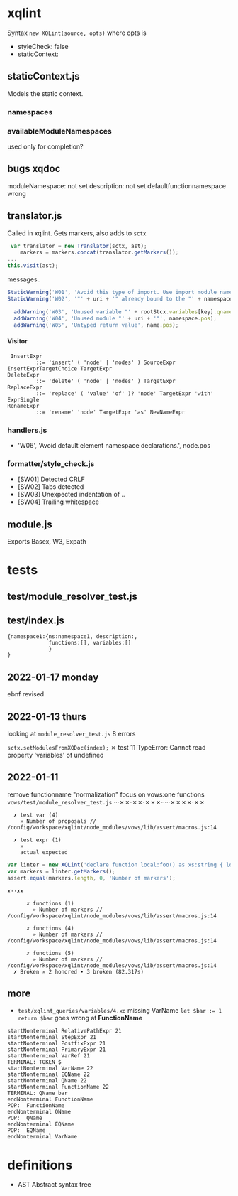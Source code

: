 # xqlint

Syntax `new XQLint(source, opts)` where
opts is
* styleCheck: false
* staticContext:


## staticContext.js
Models the static context.
### namespaces

### availableModuleNamespaces
 used only for completion?

## bugs xqdoc
moduleNamespace: not set
description: not set
defaultfunctionnamespace wrong

## translator.js
Called in xqlint. Gets markers, also adds to `sctx`

```javascript
 var translator = new Translator(sctx, ast);
    markers = markers.concat(translator.getMarkers());
...
this.visit(ast);
```

messages..
```javascript
StaticWarning('W01', 'Avoid this type of import. Use import module namespace instead', pos);
StaticWarning('W02', '"' + uri + '" already bound to the "' + namespace.prefixes.join(', ') + '" prefix', pos);

  addWarning('W03', 'Unused variable "' + rootStcx.variables[key].qname.name + '"', rootStcx.variables[key].pos);
  addWarning('W04', 'Unused module "' + uri + '"', namespace.pos);
  addWarning('W05', 'Untyped return value', name.pos);
  ```
#### Visitor  
```
 InsertExpr
         ::= 'insert' ( 'node' | 'nodes' ) SourceExpr InsertExprTargetChoice TargetExpr
DeleteExpr
         ::= 'delete' ( 'node' | 'nodes' ) TargetExpr
ReplaceExpr
         ::= 'replace' ( 'value' 'of' )? 'node' TargetExpr 'with' ExprSingle
RenameExpr
         ::= 'rename' 'node' TargetExpr 'as' NewNameExpr
``` 
### handlers.js

* 'W06', 'Avoid default element namespace declarations.', node.pos

### formatter/style_check.js

* [SW01] Detected CRLF
* [SW02] Tabs detected
* [SW03] Unexpected indentation of ..
* [SW04] Trailing whitespace

## module.js
Exports Basex, W3, Expath
# tests
## test/module_resolver_test.js
## test/index.js
```xquery
{namespace1:{ns:namespace1, description:, 
             functions:[], variables:[]
             }
}
```
## 2022-01-17 monday
ebnf revised
## 2022-01-13 thurs
looking at `module_resolver_test.js` 8 errors

 `sctx.setModulesFromXQDoc(index);`
   ✗ test 11 
      TypeError: Cannot read property 'variables' of undefined 
      
## 2022-01-11
remove functionname "normalization"
focus on vows:one functions
`vows/test/module_resolver_test.js`
···✗✗·✗✗·✗✗✗·····✗✗✗✗·✗✗  
   
   
     
      ✗ test var (4) 
        » Number of proposals // /config/workspace/xqlint/node_modules/vows/lib/assert/macros.js:14 
   
      ✗ test expr (1) 
        »        
        actual expected 
```javascript
var linter = new XQLint('declare function local:foo() as xs:string { local:bar() }; declare function local:bar() as xs:string { "h" };   local:foo()');
var markers = linter.getMarkers();
assert.equal(markers.length, 0, 'Number of markers');
```
```
✗··✗✗  
  
      ✗ functions (1) 
        » Number of markers // /config/workspace/xqlint/node_modules/vows/lib/assert/macros.js:14 
   
      ✗ functions (4) 
        » Number of markers // /config/workspace/xqlint/node_modules/vows/lib/assert/macros.js:14 
   
      ✗ functions (5) 
        » Number of markers // /config/workspace/xqlint/node_modules/vows/lib/assert/macros.js:14 
  ✗ Broken » 2 honored ∙ 3 broken (82.317s) 
``` 
## more
* `test/xqlint_queries/variables/4.xq` missing VarName
`let $bar := 1 return $bar`
goes wrong at **FunctionName**
```
startNonterminal RelativePathExpr 21
startNonterminal StepExpr 21
startNonterminal PostfixExpr 21
startNonterminal PrimaryExpr 21
startNonterminal VarRef 21
TERMINAL: TOKEN $
startNonterminal VarName 22
startNonterminal EQName 22
startNonterminal QName 22
startNonterminal FunctionName 22
TERMINAL: QName bar
endNonterminal FunctionName
POP:  FunctionName
endNonterminal QName
POP:  QName
endNonterminal EQName
POP:  EQName
endNonterminal VarName
```

# definitions
* AST Abstract syntax tree
